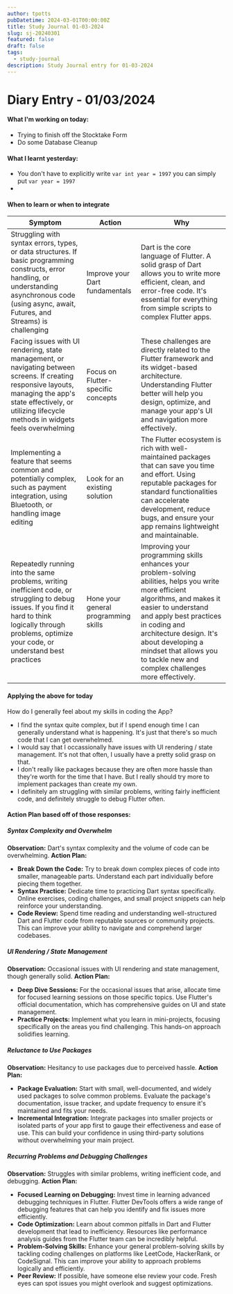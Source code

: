 ```yaml
---
author: tpotts
pubDatetime: 2024-03-01T00:00:00Z
title: Study Journal 01-03-2024
slug: sj-20240301
featured: false
draft: false
tags:
  - study-journal
description: Study Journal entry for 01-03-2024
---
```

# Diary Entry - 01/03/2024
#### What I'm working on today:
- Trying to finish off the Stocktake Form
- Do some Database Cleanup

#### What I learnt yesterday:
- You don't have to explicitly write ```var int year = 1997``` you can simply put ```var year = 1997```
- 
#### When to learn or when to integrate
| Symptom                                                                                                                                                                                                              | Action                               | Why                                                                                                                                                                                                                                                                                                                        |
|----------------------------------------------------------------------------------------------------------------------------------------------------------------------------------------------------------------------|--------------------------------------|----------------------------------------------------------------------------------------------------------------------------------------------------------------------------------------------------------------------------------------------------------------------------------------------------------------------------|
| Struggling with syntax errors, types, or data structures. If basic programming constructs, error handling, or understanding asynchronous code (using async, await, Futures, and Streams) is challenging              | Improve your Dart fundamentals       | Dart is the core language of Flutter. A solid grasp of Dart allows you to write more efficient, clean, and error-free code. It's essential for everything from simple scripts to complex Flutter apps.                                                                                                                     |
| Facing issues with UI rendering, state management, or navigating between screens. If creating responsive layouts, managing the app's state effectively, or utilizing lifecycle methods in widgets feels overwhelming | Focus on Flutter-specific concepts   | These challenges are directly related to the Flutter framework and its widget-based architecture. Understanding Flutter better will help you design, optimize, and manage your app's UI and navigation more effectively.                                                                                                   |
| Implementing a feature that seems common and potentially complex, such as payment integration, using Bluetooth, or handling image editing                                                                            | Look for an existing solution        | The Flutter ecosystem is rich with well-maintained packages that can save you time and effort. Using reputable packages for standard functionalities can accelerate development, reduce bugs, and ensure your app remains lightweight and maintainable.                                                                    |
| Repeatedly running into the same problems, writing inefficient code, or struggling to debug issues. If you find it hard to think logically through problems, optimize your code, or understand best practices        | Hone your general programming skills | Improving your programming skills enhances your problem-solving abilities, helps you write more efficient algorithms, and makes it easier to understand and apply best practices in coding and architecture design. It's about developing a mindset that allows you to tackle new and complex challenges more effectively. |

#### Applying the above for today

How do I generally feel about my skills in coding the App?
- I find the syntax quite complex, but if I spend enough time I can generally understand what is happening. It's just that there's so much code that I can get overwhelmed.
- I would say that I occassionally have issues with UI rendering / state management. It's not that often, I usually have a pretty solid grasp on that.
- I don't really like packages because they are often more hassle than they're worth for the time that I have. But I really should try more to implement packages than create my own.
- I definitely am struggling with similar problems, writing fairly inefficient code, and definitely struggle to debug Flutter often.

#### Action Plan based off of those responses:
##### Syntax Complexity and Overwhelm

**Observation:** Dart's syntax complexity and the volume of code can be overwhelming. 
**Action Plan:**
- **Break Down the Code:** Try to break down complex pieces of code into smaller, manageable parts. Understand each part individually before piecing them together.
- **Syntax Practice:** Dedicate time to practicing Dart syntax specifically. Online exercises, coding challenges, and small project snippets can help reinforce your understanding.
- **Code Review:** Spend time reading and understanding well-structured Dart and Flutter code from reputable sources or community projects. This can improve your ability to navigate and comprehend larger codebases.

##### UI Rendering / State Management

**Observation:** Occasional issues with UI rendering and state management, though generally solid. **Action Plan:**

- **Deep Dive Sessions:** For the occasional issues that arise, allocate time for focused learning sessions on those specific topics. Use Flutter's official documentation, which has comprehensive guides on UI and state management.
- **Practice Projects:** Implement what you learn in mini-projects, focusing specifically on the areas you find challenging. This hands-on approach solidifies learning.

##### Reluctance to Use Packages

**Observation:** Hesitancy to use packages due to perceived hassle. **Action Plan:**

- **Package Evaluation:** Start with small, well-documented, and widely used packages to solve common problems. Evaluate the package's documentation, issue tracker, and update frequency to ensure it's maintained and fits your needs.
- **Incremental Integration:** Integrate packages into smaller projects or isolated parts of your app first to gauge their effectiveness and ease of use. This can build your confidence in using third-party solutions without overwhelming your main project.

##### Recurring Problems and Debugging Challenges

**Observation:** Struggles with similar problems, writing inefficient code, and debugging. **Action Plan:**

- **Focused Learning on Debugging:** Invest time in learning advanced debugging techniques in Flutter. Flutter DevTools offers a wide range of debugging features that can help you identify and fix issues more efficiently.
- **Code Optimization:** Learn about common pitfalls in Dart and Flutter development that lead to inefficiency. Resources like performance analysis guides from the Flutter team can be incredibly helpful.
- **Problem-Solving Skills:** Enhance your general problem-solving skills by tackling coding challenges on platforms like LeetCode, HackerRank, or CodeSignal. This can improve your ability to approach problems logically and efficiently.
- **Peer Review:** If possible, have someone else review your code. Fresh eyes can spot issues you might overlook and suggest optimizations.

